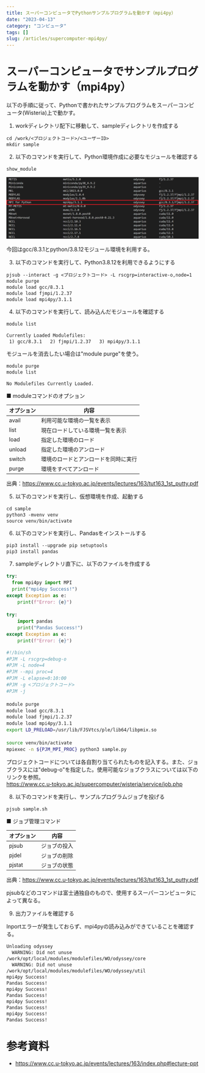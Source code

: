 ```yaml
---
title: スーパーコンピュータでPythonサンプルプログラムを動かす（mpi4py）
date: "2023-04-13"
category: "コンピュータ"
tags: []
slug: /articles/supercomputer-mpi4py/
---
```



# スーパーコンピュータでサンプルプログラムを動かす（mpi4py）
以下の手順に従って、Pythonで書かれたサンプルプログラムをスーパーコンピュータ(Wisteria)上で動かす。

1. workディレクトリ配下に移動して、sampleディレクトリを作成する

```
cd /work/<プロジェクトコード>/<ユーザーID>
mkdir sample
```

2. 以下のコマンドを実行して、Python環境作成に必要なモジュールを確認する

```
show_module
```

![show_moduleコマンド](./show_module.png)

今回はgcc/8.3.1とpython/3.8.12モジュール環境を利用する。

3. 以下のコマンドを実行して、Python3.8.12を利用できるようにする
```
pjsub --interact -g <プロジェクトコード> -L rscgrp=interactive-o,node=1
module purge
module load gcc/8.3.1
module load fjmpi/1.2.37
module load mpi4py/3.1.1
```

4. 以下のコマンドを実行して、読み込んだモジュールを確認する
```
module list
```

```javascript:title=Output
Currently Loaded Modulefiles:
 1) gcc/8.3.1   2) fjmpi/1.2.37   3) mpi4py/3.1.1  
```

モジュールを消去したい場合は"module purge"を使う。
```
module purge
module list
```

```javascript:title=Output
No Modulefiles Currently Loaded.
```

■ moduleコマンドのオプション

|オプション|内容|
|-|-|
|avail|利用可能な環境の一覧を表示|
|list|現在ロードしている環境一覧を表示|
|load|指定した環境のロード|
|unload|指定した環境のアンロード|
|switch|環境のロードとアンロードを同時に実行|
|purge|環境をすべてアンロード|

出典：https://www.cc.u-tokyo.ac.jp/events/lectures/163/tut163_1st_putty.pdf

5. 以下のコマンドを実行し、仮想環境を作成、起動する
```
cd sample
python3 -mvenv venv
source venv/bin/activate
```

6. 以下のコマンドを実行し、Pandasをインストールする
```
pip3 install --upgrade pip setuptools
pip3 install pandas
```

7. sampleディレクトリ直下に、以下のファイルを作成する

```javascript:title=sample.py  
try:
  from mpi4py import MPI
  print("mpi4py Success!")
except Exception as e:
    print(f"Error: {e}")

try:
    import pandas
    print("Pandas Success!")
except Exception as e:
    print(f"Error: {e}")
```

```javascript:title=sample.sh
#!/bin/sh
#PJM -L rscgrp=debug-o
#PJM -L node=4
#PJM --mpi proc=4
#PJM -L elapse=0:10:00
#PJM -g <プロジェクトコード>
#PJM -j

module purge
module load gcc/8.3.1
module load fjmpi/1.2.37
module load mpi4py/3.1.1
export LD_PRELOAD=/usr/lib/FJSVtcs/ple/lib64/libpmix.so

source venv/bin/activate
mpiexec -n ${PJM_MPI_PROC} python3 sample.py
```

プロジェクトコードについては各自割り当てられたものを記入する。また、ジョブクラスには"debug-o"を指定した。使用可能なジョブクラスについては以下のリンクを参照。  
https://www.cc.u-tokyo.ac.jp/supercomputer/wisteria/service/job.php

8. 以下のコマンドを実行し、サンプルプログラムジョブを投げる

```
pjsub sample.sh
```

■ ジョブ管理コマンド

|オプション|内容|
|-|-|
|pjsub|ジョブの投入|
|pjdel|ジョブの削除|
|pjstat|ジョブの状態|

出典：https://www.cc.u-tokyo.ac.jp/events/lectures/163/tut163_1st_putty.pdf

pjsubなどのコマンドは富士通独自のもので、使用するスーパーコンピュータによって異なる。

9. 出力ファイルを確認する

Inportエラーが発生しておらず、mpi4pyの読み込みができていることを確認する。

```
Unloading odyssey
  WARNING: Did not unuse /work/opt/local/modules/modulefiles/WO/odyssey/core
  WARNING: Did not unuse /work/opt/local/modules/modulefiles/WO/odyssey/util
mpi4py Success!
Pandas Success!
mpi4py Success!
Pandas Success!
mpi4py Success!
Pandas Success!
mpi4py Success!
Pandas Success!
```

# 参考資料
+ https://www.cc.u-tokyo.ac.jp/events/lectures/163/index.php#lecture-ppt